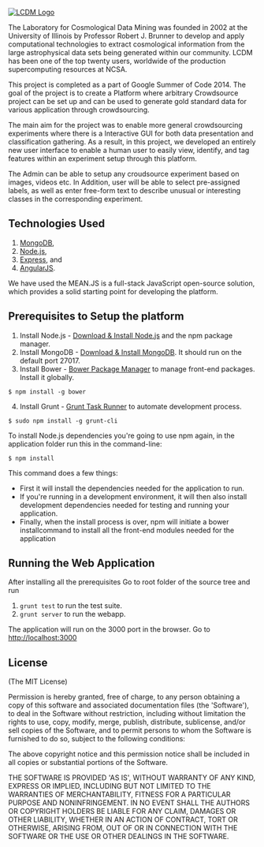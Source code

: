 [![LCDM Logo](http://lcdm.astro.illinois.edu/theme/images/LCDM-logo.png)](http://lcdm.astro.illinois.edu/xprojects/cswebapp.html)

The Laboratory for Cosmological Data Mining was founded in 2002 at the University of Illinois by Professor Robert J. Brunner to develop and apply computational technologies to extract cosmological information from the large astrophysical data sets being generated within our community. LCDM has been one of the top twenty users, worldwide of the production supercomputing resources at NCSA.

This project is completed as a part of Google Summer of Code 2014. The goal of the project is to create a Platform where arbitrary Crowdsource project can be set up and can be used to generate gold standard data for various application through crowdsourcing.

The main aim for the project was to enable more general crowdsourcing experiments where there is a Interactive GUI for both data presentation and classification gathering. 
As a result, in this project, we developed an entirely new user interface to enable a human user to easily view, identify, and tag features within an experiment setup through this platform. 

The Admin can be able to setup any croudsource experiment based on images, videos etc.
In Addition, user will be able to select pre-assigned labels, as well as enter free-form text to describe unusual or interesting classes in the corresponding experiment.


## Technologies Used

1. [MongoDB](http://www.mongodb.org/), 
2. [Node.js](http://www.nodejs.org/), 
3. [Express](http://expressjs.com/), and 
4. [AngularJS](http://angularjs.org/).

We have used the MEAN.JS is a full-stack JavaScript open-source solution, which provides a solid starting point for developing the platform.


## Prerequisites to Setup the platform
1. Install Node.js - [Download & Install Node.js](http://www.nodejs.org/download/) and the npm package manager.
2. Install MongoDB - [Download & Install MongoDB](http://www.mongodb.org/downloads). It should run on the default port 27017.
3. Install Bower - [Bower Package Manager](http://bower.io/) to manage front-end packages. Install it globally.

```
$ npm install -g bower
```

4. Install Grunt - [Grunt Task Runner](http://gruntjs.com/) to automate development process.

```
$ sudo npm install -g grunt-cli
```


To install Node.js dependencies you're going to use npm again, in the application folder run this in the command-line:

```
$ npm install
```

This command does a few things:
* First it will install the dependencies needed for the application to run.
* If you're running in a development environment, it will then also install development dependencies needed for testing and running your application.
* Finally, when the install process is over, npm will initiate a bower installcommand to install all the front-end modules needed for the application

## Running the Web Application
After installing all the prerequisites Go to root folder of the source tree and run
1. `grunt test` to run the test suite.
2. `grunt server` to run the webapp.
 
The application will run on the 3000 port in the browser. Go to [http://localhost:3000](http://localhost:3000)

## License
(The MIT License)

Permission is hereby granted, free of charge, to any person obtaining
a copy of this software and associated documentation files (the
'Software'), to deal in the Software without restriction, including
without limitation the rights to use, copy, modify, merge, publish,
distribute, sublicense, and/or sell copies of the Software, and to
permit persons to whom the Software is furnished to do so, subject to
the following conditions:

The above copyright notice and this permission notice shall be
included in all copies or substantial portions of the Software.

THE SOFTWARE IS PROVIDED 'AS IS', WITHOUT WARRANTY OF ANY KIND,
EXPRESS OR IMPLIED, INCLUDING BUT NOT LIMITED TO THE WARRANTIES OF
MERCHANTABILITY, FITNESS FOR A PARTICULAR PURPOSE AND NONINFRINGEMENT.
IN NO EVENT SHALL THE AUTHORS OR COPYRIGHT HOLDERS BE LIABLE FOR ANY
CLAIM, DAMAGES OR OTHER LIABILITY, WHETHER IN AN ACTION OF CONTRACT,
TORT OR OTHERWISE, ARISING FROM, OUT OF OR IN CONNECTION WITH THE
SOFTWARE OR THE USE OR OTHER DEALINGS IN THE SOFTWARE.
